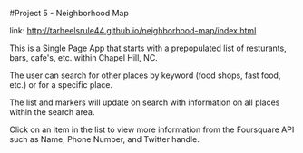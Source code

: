 #Project 5 - Neighborhood Map

link: http://tarheelsrule44.github.io/neighborhood-map/index.html

This is a Single Page App that starts with a prepopulated list of resturants, bars, cafe's, etc. within Chapel Hill, NC.  

The user can search for other places by keyword (food shops, fast food, etc.) or for a specific place.  

The list and markers will update on search with information on all places within the search area. 

Click on an item in the list to view more information from the Foursquare API such as Name, Phone Number, and Twitter handle. 

